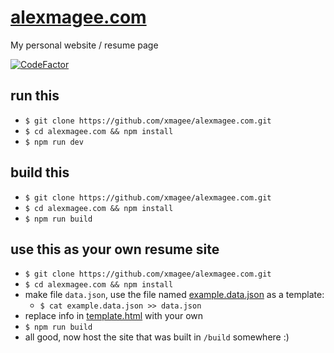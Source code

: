 # [alexmagee.com](https://alexmagee.com)
My personal website / resume page

[![CodeFactor](https://www.codefactor.io/repository/github/xmagee/alexmagee.com/badge/main)](https://www.codefactor.io/repository/github/xmagee/alexmagee.com/overview/main)

## run this
* `$ git clone https://github.com/xmagee/alexmagee.com.git`
* `$ cd alexmagee.com && npm install`
* `$ npm run dev`

## build this
* `$ git clone https://github.com/xmagee/alexmagee.com.git`
* `$ cd alexmagee.com && npm install`
* `$ npm run build`

## use this as your own resume site 
* `$ git clone https://github.com/xmagee/alexmagee.com.git`
* `$ cd alexmagee.com && npm install`
* make file `data.json`, use the file named [example.data.json](https://github.com/xmagee/alexmagee.com/blob/main/src/example.data.json) as a template: 
   - `$ cat example.data.json >> data.json`
* replace info in [template.html](https://github.com/xmagee/alexmagee.com/blob/main/src/template.html) with your own
* `$ npm run build`
* all good, now host the site that was built in `/build` somewhere :)
